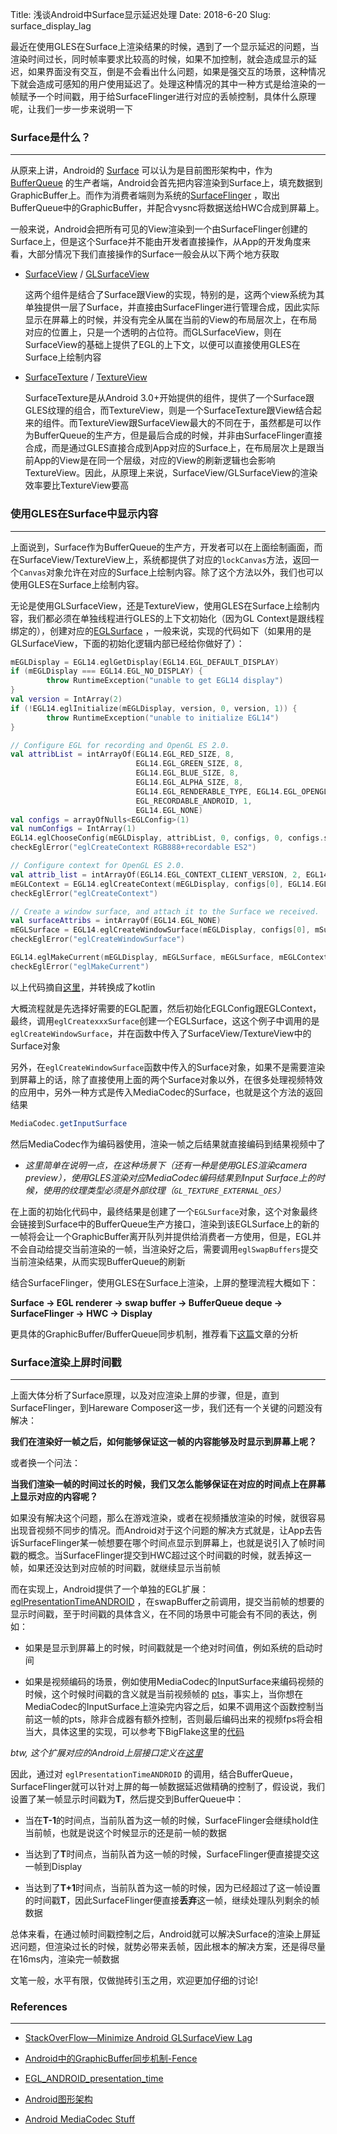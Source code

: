 Title: 浅谈Android中Surface显示延迟处理
Date: 2018-6-20
Slug: surface_display_lag

最近在使用GLES在Surface上渲染结果的时候，遇到了一个显示延迟的问题，当渲染时间过长，同时帧率要求比较高的时候，如果不加控制，就会造成显示的延迟，如果界面没有交互，倒是不会看出什么问题，如果是强交互的场景，这种情况下就会造成可感知的用户使用延迟了。处理这种情况的其中一种方式是给渲染的一帧赋予一个时间戳，用于给SurfaceFlinger进行对应的丢帧控制，具体什么原理呢，让我们一步一步来说明一下

### Surface是什么？

---

从原来上讲，Android的 [Surface](https://developer.android.com/reference/android/view/Surface) 可以认为是目前图形架构中，作为 [BufferQueue](https://source.android.com/devices/graphics/arch-bq-gralloc) 的生产者端，Android会首先把内容渲染到Surface上，填充数据到GraphicBuffer上。而作为消费者端则为系统的[SurfaceFlinger](https://source.android.com/devices/graphics/arch-sf-hwc) ，取出BufferQueue中的GraphicBuffer，并配合vysnc将数据送给HWC合成到屏幕上。

一般来说，Android会把所有可见的View渲染到一个由SurfaceFlinger创建的Surface上，但是这个Surface并不能由开发者直接操作，从App的开发角度来看，大部分情况下我们直接操作的Surface一般会从以下两个地方获取

- [SurfaceView](https://developer.android.com/reference/android/view/SurfaceView) / [GLSurfaceView](https://kapeli.com/dash_share?docset_file=Android&docset_name=Android&path=developer.android.com/reference/android/opengl/GLSurfaceView.html&platform=android&repo=Main&source=https://developer.android.com/reference/android/opengl/GLSurfaceView.html&version=8.1.0)

    这两个组件是结合了Surface跟View的实现，特别的是，这两个view系统为其单独提供一层了Surface，并直接由SurfaceFlinger进行管理合成，因此实际显示在屏幕上的时候，并没有完全从属在当前的View的布局层次上，在布局对应的位置上，只是一个透明的占位符。而GLSurfaceView，则在SurfaceView的基础上提供了EGL的上下文，以便可以直接使用GLES在Surface上绘制内容

- [SurfaceTexture](https://developer.android.com/reference/android/graphics/SurfaceTexture) / [TextureView](https://developer.android.com/reference/android/view/TextureView)

     SurfaceTexture是从Android 3.0+开始提供的组件，提供了一个Surface跟GLES纹理的组合，而TextureView，则是一个SurfaceTexture跟View结合起来的组件。而TextureView跟SurfaceView最大的不同在于，虽然都是可以作为BufferQueue的生产方，但是最后合成的时候，并非由SurfaceFlinger直接合成，而是通过GLES直接合成到App对应的Surface上，在布局层次上是跟当前App的View是在同一个层级，对应的View的刷新逻辑也会影响TextureView。因此，从原理上来说，SurfaceView/GLSurfaceView的渲染效率要比TextureView要高

### 使用GLES在Surface中显示内容

---

上面说到，Surface作为BufferQueue的生产方，开发者可以在上面绘制画面，而在SurfaceView/TextureView上，系统都提供了对应的``lockCanvas``方法，返回一个``Canvas``对象允许在对应的Surface上绘制内容。除了这个方法以外，我们也可以使用GLES在Surface上绘制内容。

无论是使用GLSurfaceView，还是TextureView，使用GLES在Surface上绘制内容，我们都必须在单独线程进行GLES的上下文初始化（因为GL Context是跟线程绑定的），创建对应的[EGLSurface](https://source.android.com/devices/graphics/arch-egl-opengl) ，一般来说，实现的代码如下（如果用的是GLSurfaceView，下面的初始化逻辑内部已经给你做好了）：

```kotlin
mEGLDisplay = EGL14.eglGetDisplay(EGL14.EGL_DEFAULT_DISPLAY)
if (mEGLDisplay === EGL14.EGL_NO_DISPLAY) {
        throw RuntimeException("unable to get EGL14 display")
}
val version = IntArray(2)
if (!EGL14.eglInitialize(mEGLDisplay, version, 0, version, 1)) {
        throw RuntimeException("unable to initialize EGL14")
}

// Configure EGL for recording and OpenGL ES 2.0.
val attribList = intArrayOf(EGL14.EGL_RED_SIZE, 8, 
                            EGL14.EGL_GREEN_SIZE, 8, 
                            EGL14.EGL_BLUE_SIZE, 8, 
                            EGL14.EGL_ALPHA_SIZE, 8,
                            EGL14.EGL_RENDERABLE_TYPE, EGL14.EGL_OPENGL_ES2_BIT,                 
                            EGL_RECORDABLE_ANDROID, 1, 
                            EGL14.EGL_NONE)
val configs = arrayOfNulls<EGLConfig>(1)
val numConfigs = IntArray(1)
EGL14.eglChooseConfig(mEGLDisplay, attribList, 0, configs, 0, configs.size, numConfigs, 0)
checkEglError("eglCreateContext RGB888+recordable ES2")

// Configure context for OpenGL ES 2.0.
val attrib_list = intArrayOf(EGL14.EGL_CONTEXT_CLIENT_VERSION, 2, EGL14.EGL_NONE)
mEGLContext = EGL14.eglCreateContext(mEGLDisplay, configs[0], EGL14.EGL_NO_CONTEXT, attrib_list, 0)
checkEglError("eglCreateContext")

// Create a window surface, and attach it to the Surface we received.
val surfaceAttribs = intArrayOf(EGL14.EGL_NONE)
mEGLSurface = EGL14.eglCreateWindowSurface(mEGLDisplay, configs[0], mSurface, surfaceAttribs, 0)
checkEglError("eglCreateWindowSurface")

EGL14.eglMakeCurrent(mEGLDisplay, mEGLSurface, mEGLSurface, mEGLContext)
checkEglError("eglMakeCurrent")
```

以上代码摘自[这里](https://bigflake.com/mediacodec/CameraToMpegTest.java.txt)，并转换成了kotlin

大概流程就是先选择好需要的EGL配置，然后初始化EGLConfig跟EGLContext，最终，调用``eglCreatexxxSurface``创建一个EGLSurface，这这个例子中调用的是``eglCreateWindowSurface``，并在函数中传入了SurfaceView/TextureView中的Surface对象

另外，在`eglCreateWindowSurface`函数中传入的Surface对象，如果不是需要渲染到屏幕上的话，除了直接使用上面的两个Surface对象以外，在很多处理视频特效的应用中，另外一种方式是传入MediaCodec的Surface，也就是这个方法的返回结果

```java
MediaCodec.getInputSurface
```

然后MediaCodec作为编码器使用，渲染一帧之后结果就直接编码到结果视频中了

- *这里简单在说明一点，在这种场景下（还有一种是使用GLES渲染camera preview），使用GLES渲染对应MediaCodec编码结果到Input Surface上的时候，使用的纹理类型必须是外部纹理（``GL_TEXTURE_EXTERNAL_OES``）*

在上面的初始化代码中，最终结果是创建了一个``EGLSurface``对象，这个对象最终会链接到Surface中的BufferQueue生产方接口，渲染到该EGLSurface上的新的一帧将会让一个GraphicBuffer离开队列并提供给消费者一方使用，但是，EGL并不会自动给提交当前渲染的一帧，当渲染好之后，需要调用``eglSwapBuffers``提交当前渲染结果，从而实现BufferQueue的刷新

结合SurfaceFlinger，使用GLES在Surface上渲染，上屏的整理流程大概如下：

**Surface -> EGL renderer -> swap buffer -> BufferQueue deque -> SurfaceFlinger -> HWC -> Display**

更具体的GraphicBuffer/BufferQueue同步机制，推荐看下[这篇](https://blog.csdn.net/jinzhuojun/article/details/39698317)文章的分析

### Surface渲染上屏时间戳

---

上面大体分析了Surface原理，以及对应渲染上屏的步骤，但是，直到SurfaceFlinger，到Hareware Composer这一步，我们还有一个关键的问题没有解决：

**我们在渲染好一帧之后，如何能够保证这一帧的内容能够及时显示到屏幕上呢？**

或者换一个问法：

**当我们渲染一帧的时间过长的时候，我们又怎么能够保证在对应的时间点上在屏幕上显示对应的内容呢？**

如果没有解决这个问题，那么在游戏渲染，或者在视频播放渲染的时候，就很容易出现音视频不同步的情况。而Android对于这个问题的解决方式就是，让App去告诉SurfaceFlinger某一帧想要在哪个时间点显示到屏幕上，也就是说引入了帧时间戳的概念。当SurfaceFlinger提交到HWC超过这个时间戳的时候，就丢掉这一帧，如果还没达到对应帧的时间戳，就继续显示当前帧

而在实现上，Android提供了一个单独的EGL扩展：[eglPresentationTimeANDROID](https://www.khronos.org/registry/EGL/extensions/ANDROID/EGL_ANDROID_presentation_time.txt) ，在swapBuffer之前调用，提交当前帧的想要的显示时间戳，至于时间戳的具体含义，在不同的场景中可能会有不同的表达，例如：

- 如果是显示到屏幕上的时候，时间戳就是一个绝对时间值，例如系统的启动时间

- 如果是视频编码的场景，例如使用MediaCodec的InputSurface来编码视频的时候，这个时候时间戳的含义就是当前视频帧的 [pts](https://en.wikipedia.org/wiki/Presentation_timestamp)，事实上，当你想在MediaCodec的InputSurface上渲染完内容之后，如果不调用这个函数控制当前这一帧的pts，除非合成器有额外控制，否则最后编码出来的视频fps将会相当大，具体这里的实现，可以参考下BigFlake这里的[代码](https://bigflake.com/mediacodec/EncodeAndMuxTest.java.txt)

*btw, 这个扩展对应的Android上层接口定义在[这里](https://developer.android.com/reference/android/opengl/EGLExt.html)*

因此，通过对 ``eglPresentationTimeANDROID`` 的调用，结合BufferQueue，SurfaceFlinger就可以针对上屏的每一帧数据延迟做精确的控制了，假设说，我们设置了某一帧显示时间戳为**T**，然后提交到BufferQueue中：

- 当在**T-1**的时间点，当前队首为这一帧的时候，SurfaceFlinger会继续hold住当前帧，也就是说这个时候显示的还是前一帧的数据

- 当达到了**T**时间点，当前队首为这一帧的时候，SurfaceFlinger便直接提交这一帧到Display

- 当达到了**T+1**时间点，当前队首为这一帧的时候，因为已经超过了这一帧设置的时间戳**T**，因此SurfaceFlinger便直接**丢弃**这一帧，继续处理队列剩余的帧数据

总体来看，在通过帧时间戳控制之后，Android就可以解决Surface的渲染上屏延迟问题，但渲染过长的时候，就势必带来丢帧，因此根本的解决方案，还是得尽量在16ms内，渲染完一帧数据

文笔一般，水平有限，仅做抛砖引玉之用，欢迎更加仔细的讨论!

### References

---

- [StackOverFlow—Minimize Android GLSurfaceView Lag](https://stackoverflow.com/questions/26317132/minimize-android-glsurfaceview-lag/)

- [Android中的GraphicBuffer同步机制-Fence](https://blog.csdn.net/jinzhuojun/article/details/39698317)

- [EGL_ANDROID_presentation_time](https://www.khronos.org/registry/EGL/extensions/ANDROID/EGL_ANDROID_presentation_time.txt)

- [Android图形架构](https://source.android.com/devices/graphics/)

- [Android MediaCodec Stuff](https://bigflake.com/mediacodec/)
